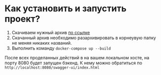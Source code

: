 # Как установить и запустить проект?
1. Скачиваем нужный архив [по ссылке](https://drive.google.com/drive/folders/1-G2fcxlM2hvd4WDVwJ9VVbSQWQ6pAeyT)
2. Скачанный архив необходимо разархивировать в корнеувую папку не меняя никаких названий.
3. Выполнить команду ```docker-compose up --build```

После всех проделанных действий в на вашем локальном хосте, на порту 8080 будет запущен бэкенд. К нему можно обратиться по `http://localhost:8080/swagger-ui/index.html`